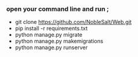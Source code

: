### open your command line and run ;
- git clone https://github.com/NobleSalt/Web.git
- pip install -r requirements.txt
- python manage.py migrate
- python manage.py makemigrations
- python manage.py runserver
